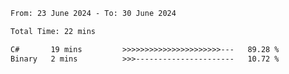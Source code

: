 <!--START_SECTION:waka-->

```txt
From: 23 June 2024 - To: 30 June 2024

Total Time: 22 mins

C#       19 mins         >>>>>>>>>>>>>>>>>>>>>>---   89.28 %
Binary   2 mins          >>>----------------------   10.72 %
```

<!--END_SECTION:waka-->
